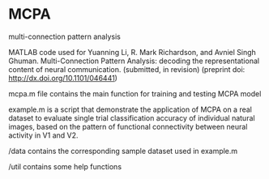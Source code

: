 # MCPA
multi-connection pattern analysis

MATLAB code used for Yuanning Li, R. Mark Richardson, and Avniel Singh Ghuman. Multi-Connection Pattern Analysis: decoding the representational content of neural communication. (submitted, in revision) (preprint doi: http://dx.doi.org/10.1101/046441)

mcpa.m file contains the main function for training and testing MCPA model

example.m is a script that demonstrate the application of MCPA on a real dataset to evaluate single trial classification accuracy of individual natural images, based on the pattern of functional connectivity between neural activity in V1 and V2.

/data contains the corresponding sample dataset used in example.m

/util contains some help functions
